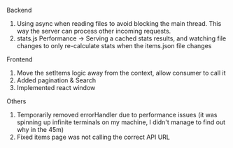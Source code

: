 Backend

1. Using async when reading files to avoid blocking the main thread. This way the server can process other incoming requests.
2. stats.js Performance -> Serving a cached stats results, and watching file changes to only re-calculate stats when the items.json file changes

Frontend

1. Move the setItems logic away from the context, allow consumer to call it
2. Added pagination & Search
3. Implemented react window

Others

1. Temporarily removed errorHandler due to performance issues (it was spinning up infinite terminals on my machine, I didn't manage to find out why in the 45m)
2. Fixed items page was not calling the correct API URL
